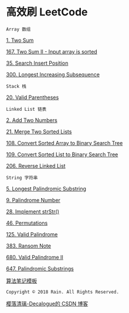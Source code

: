 # 高效刷 LeetCode

`Array 数组`

[1. Two Sum](https://github.com/Decalogue/AlgorithmMap/blob/master/leetcode/1.md)

[167. Two Sum II - Input array is sorted](https://github.com/Decalogue/AlgorithmMap/blob/master/leetcode/167.md)

[35. Search Insert Position](https://github.com/Decalogue/AlgorithmMap/blob/master/leetcode/35.md)

[300. Longest Increasing Subsequence](https://github.com/Decalogue/AlgorithmMap/blob/master/leetcode/300.md)

`Stack 栈`

[20. Valid Parentheses](https://github.com/Decalogue/AlgorithmMap/blob/master/leetcode/20.md)

`Linked List 链表`

[2. Add Two Numbers](https://github.com/Decalogue/AlgorithmMap/blob/master/leetcode/2.md)

[21. Merge Two Sorted Lists](https://github.com/Decalogue/AlgorithmMap/blob/master/leetcode/21.md)

[108. Convert Sorted Array to Binary Search Tree](https://github.com/Decalogue/AlgorithmMap/blob/master/leetcode/108.md)

[109. Convert Sorted List to Binary Search Tree](https://github.com/Decalogue/AlgorithmMap/blob/master/leetcode/109.md)

[206. Reverse Linked List](https://github.com/Decalogue/AlgorithmMap/blob/master/leetcode/206.md)

`String 字符串`

[5. Longest Palindromic Substring](https://github.com/Decalogue/AlgorithmMap/blob/master/leetcode/5.md)

[9. Palindrome Number](https://github.com/Decalogue/AlgorithmMap/blob/master/leetcode/9.md)

[28. Implement strStr()](https://github.com/Decalogue/AlgorithmMap/blob/master/leetcode/28.md)

[46. Permutations](https://github.com/Decalogue/AlgorithmMap/blob/master/leetcode/46.md)

[125. Valid Palindrome](https://github.com/Decalogue/AlgorithmMap/blob/master/leetcode/125.md)

[383. Ransom Note](https://github.com/Decalogue/AlgorithmMap/blob/master/leetcode/383.md)

[680. Valid Palindrome II](https://github.com/Decalogue/AlgorithmMap/blob/master/leetcode/680.md)

[647. Palindromic Substrings](https://github.com/Decalogue/AlgorithmMap/blob/master/leetcode/647.md)

[算法笔记模板](https://github.com/Decalogue/AlgorithmMap/blob/master/leetcode/template.md)

`Copyright © 2018 Rain. All Rights Reserved.`

[樱落清璃-Decalogue的 CSDN 博客](https://www.decalogue.cn)
